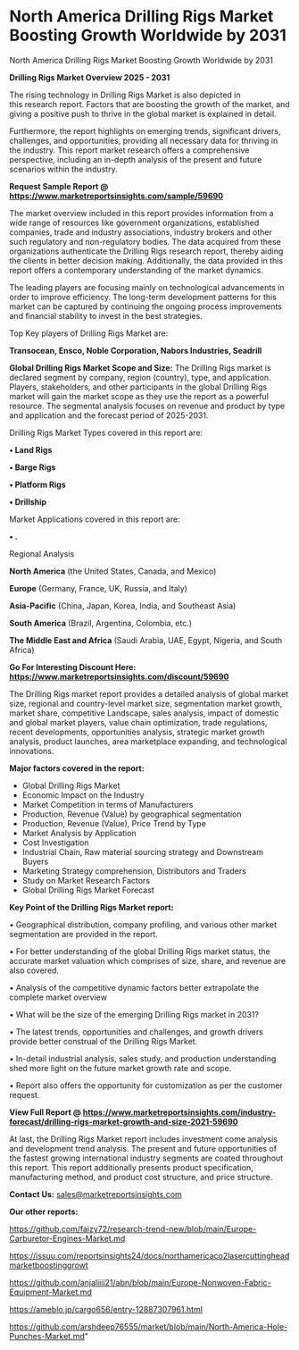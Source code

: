 # North America Drilling Rigs Market Boosting Growth Worldwide by 2031
North America Drilling Rigs Market Boosting Growth Worldwide by 2031

<Strong> Drilling Rigs Market Overview 2025 - 2031</strong>

The rising technology in Drilling Rigs Market is also depicted in this research report. Factors that are boosting the growth of the market, and giving a positive push to thrive in the global market is explained in detail.

Furthermore, the report highlights on emerging trends, significant drivers, challenges, and opportunities, providing all necessary data for thriving in the industry. This report market research offers a comprehensive perspective, including an in-depth analysis of the present and future scenarios within the industry.

<strong>Request Sample Report @ <a href=https://www.marketreportsinsights.com/sample/59690>https://www.marketreportsinsights.com/sample/59690</a></strong>

The market overview included in this report provides information from a wide range of resources like government organizations, established companies, trade and industry associations, industry brokers and other such regulatory and non-regulatory bodies. The data acquired from these organizations authenticate the Drilling Rigs research report, thereby aiding the clients in better decision making. Additionally, the data provided in this report offers a contemporary understanding of the market dynamics.

The leading players are focusing mainly on technological advancements in order to improve efficiency. The long-term development patterns for this market can be captured by continuing the ongoing process improvements and financial stability to invest in the best strategies.

Top Key players of Drilling Rigs Market are:

<strong>Transocean, Ensco, Noble Corporation, Nabors Industries, Seadrill</strong>

<strong><b>Global Drilling Rigs Market Scope and Size:</b></strong>
The Drilling Rigs market is declared segment by company, region (country), type, and application. Players, stakeholders, and other participants in the global Drilling Rigs market will gain the market scope as they use the report as a powerful resource. The segmental analysis focuses on revenue and product by type and application and the forecast period of 2025-2031.

Drilling Rigs Market Types covered in this report are:

<strong>• Land Rigs

• Barge Rigs

• Platform Rigs

• Drillship</strong>

Market Applications covered in this report are:

<strong>• .</strong> 

Regional Analysis

<strong>North America</strong> (the United States, Canada, and Mexico)

<strong>Europe</strong> (Germany, France, UK, Russia, and Italy)

<strong>Asia-Pacific</strong> (China, Japan, Korea, India, and Southeast Asia)

<strong>South America</strong> (Brazil, Argentina, Colombia, etc.)

<strong>The Middle East and Africa</strong> (Saudi Arabia, UAE, Egypt, Nigeria, and South Africa)

<strong>Go For Interesting Discount Here: <a href=https://www.marketreportsinsights.com/discount/59690>https://www.marketreportsinsights.com/discount/59690</a></strong>

The Drilling Rigs market report provides a detailed analysis of global market size, regional and country-level market size, segmentation market growth, market share, competitive Landscape, sales analysis, impact of domestic and global market players, value chain optimization, trade regulations, recent developments, opportunities analysis, strategic market growth analysis, product launches, area marketplace expanding, and technological innovations.

<strong><b>Major factors covered in the report:</b></strong>
<ul>
  <li>Global Drilling Rigs Market </li>
  <li>Economic Impact on the Industry</li>
  <li>Market Competition in terms of Manufacturers</li>
  <li>Production, Revenue (Value) by geographical segmentation</li>
  <li>Production, Revenue (Value), Price Trend by Type</li>
  <li>Market Analysis by Application</li>
  <li>Cost Investigation</li>
  <li>Industrial Chain, Raw material sourcing strategy and Downstream Buyers</li>
  <li>Marketing Strategy comprehension, Distributors and Traders</li>
  <li>Study on Market Research Factors</li>
  <li>Global Drilling Rigs Market Forecast</li>
</ul>

<strong><b>Key Point of the Drilling Rigs Market report:</b></strong>

• Geographical distribution, company profiling, and various other market segmentation are provided in the report.

• For better understanding of the global Drilling Rigs market status, the accurate market valuation which comprises of size, share, and revenue are also covered.

• Analysis of the competitive dynamic factors better extrapolate the complete market overview

• What will be the size of the emerging Drilling Rigs market in 2031?

• The latest trends, opportunities and challenges, and growth drivers provide better construal of the Drilling Rigs Market.

• In-detail industrial analysis, sales study, and production understanding shed more light on the future market growth rate and scope.

• Report also offers the opportunity for customization as per the customer request.

<strong><b>View Full Report @ <a href=https://www.marketreportsinsights.com/industry-forecast/drilling-rigs-market-growth-and-size-2021-59690>https://www.marketreportsinsights.com/industry-forecast/drilling-rigs-market-growth-and-size-2021-59690</a></b></strong>


At last, the Drilling Rigs Market report includes investment come analysis and development trend analysis. The present and future opportunities of the fastest growing international industry segments are coated throughout this report. This report additionally presents product specification, manufacturing method, and product cost structure, and price structure.

<strong>Contact Us:</strong>
sales@marketreportsinsights.com

<strong>Our other reports:</strong>

<a href=https://github.com/faizy72/research-trend-new/blob/main/Europe-Carburetor-Engines-Market.md>https://github.com/faizy72/research-trend-new/blob/main/Europe-Carburetor-Engines-Market.md</a>

<a href=https://issuu.com/reportsinsights24/docs/northamericaco2lasercuttingheadmarketboostinggrowt>https://issuu.com/reportsinsights24/docs/northamericaco2lasercuttingheadmarketboostinggrowt</a>

<a href=https://github.com/anjaliiii21/abn/blob/main/Europe-Nonwoven-Fabric-Equipment-Market.md>https://github.com/anjaliiii21/abn/blob/main/Europe-Nonwoven-Fabric-Equipment-Market.md</a>

<a href=https://ameblo.jp/cargo656/entry-12887307961.html>https://ameblo.jp/cargo656/entry-12887307961.html</a>

<a href=https://github.com/arshdeep76555/market/blob/main/North-America-Hole-Punches-Market.md>https://github.com/arshdeep76555/market/blob/main/North-America-Hole-Punches-Market.md</a>"
